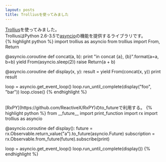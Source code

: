 ```yaml
---
layout: posts
title: Trolliusを使ってみました 
---
```

[Trollius](http://trollius.readthedocs.org/en/latest/index.html)を使ってみました。     
TrolliusはPython 2.6-3.5で[asyncio](http://docs.python.jp/3/library/asyncio.html)の機能を提供するライブラリです。    
{% highlight python %}
import trollius as asyncio
from trollius import From, Return


@asyncio.coroutine
def concat(a, b):
    print "in concat {a}, {b}".format(a=a, b=b)
    yield From(asyncio.sleep(2))
    raise Return(a + b)


@asyncio.coroutine
def display(x, y):
    result = yield From(concat(x, y))
    print result

loop = asyncio.get_event_loop()
loop.run_until_complete(display("foo", "bar"))
loop.close()
{% endhighlight %}
   
<br/>
[RxPY](https://github.com/ReactiveX/RxPY)のto_futureで利用する。   
{% highlight python %}
from __future__ import print_function
import rx
import trollius as asyncio


@asyncio.coroutine
def display():
    future = rx.Observable.return_value("a").to_future(asyncio.Future)
    subscription = rx.Observable.from_future(future).subscribe(print)

loop = asyncio.get_event_loop()
loop.run_until_complete(display())
{% endhighlight %}
